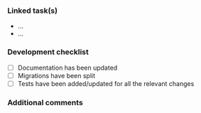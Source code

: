 ### Linked task(s)

- ...
- ...

### Development checklist

- [ ] Documentation has been updated
- [ ] Migrations have been split
- [ ] Tests have been added/updated for all the relevant changes

### Additional comments

